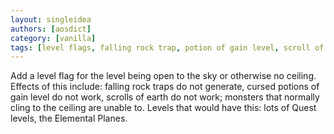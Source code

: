 ```yaml
---
layout: singleidea
authors: [aosdict]
category: [vanilla]
tags: [level flags, falling rock trap, potion of gain level, scroll of earth, ceiling clingers, quest, planes, implemented in xnethack]
---
```

Add a level flag for the level being open to the sky or otherwise no ceiling. Effects of this include: falling rock traps do not generate, cursed potions of gain level do not work, scrolls of earth do not work; monsters that normally cling to the ceiling are unable to. Levels that would have this: lots of Quest levels, the Elemental Planes.
